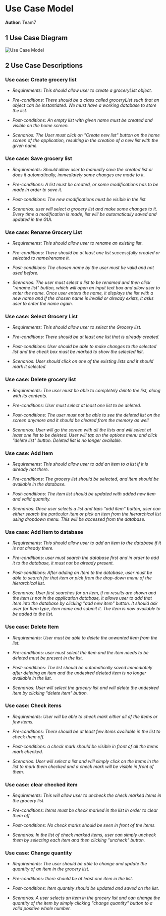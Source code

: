 # Use Case Model

**Author**: Team7

## 1 Use Case Diagram
![Use Case Model](https://github.com/qc-se-spring2020/370Spring20Team7/blob/master/GroupProject/Docs/ReferencePictures/Copy%20of%20use%20case%20diagram.png)

## 2 Use Case Descriptions

### Use case: Create grocery list ###

- *Requirements: This should allow user to create a groceryList object.*

- *Pre-conditions: There should be a class called groceryList such that an object can be instantiated. We must have a working database to store the list.*

- *Post-conditions: An empty list with given name must be created and visible on the home screen.*

- *Scenarios: The User must click on &quot;Create new list&quot; button on the home screen of the application, resulting in the creation of a new list with the given name.*

### Use case: Save grocery list ###

- *Requirements: Should allow user to manually save the created list or does it automatically, immediately some changes are made to it.*

- *Pre-conditions: A list must be created, or some modifications has to be made in order to save it.*

- *Post-conditions: The new modifications must be visible in the list.*

- *Scenarios: user will select a grocery list and make some changes to it. Every time a modification is made, list will be automatically saved and updated in the GUI.*

### Use case: Rename Grocery List ###

- *Requirements: This should allow user to rename an existing list.*

- *Pre-conditions: There should be at least one list successfully created or selected to name/rename it.*

- *Post-conditions: The chosen name by the user must be valid and not used before.*

- *Scenarios: The user must select a list to be renamed and then click &quot;rename list&quot; button, which will open an input text box and allow user to enter the name. Once user enters the name, it displays the list with a new name and if the chosen name is invalid or already exists, it asks user to enter the name again.*

### Use case: Select Grocery List ###

- *Requirements: This should allow user to select the Grocery list.*

- *Pre-conditions: There should be at least one list that is already created.*

- *Post-conditions: User should be able to make changes to the selected list and the check box must be marked to show the selected list.*

- *Scenarios: User should click on one of the existing lists and it should mark it selected.*

### Use case: Delete grocery list ###

- *Requirements: The user must be able to completely delete the list, along with its contents.*

- *Pre-conditions: User must select at least one list to be deleted.*

- *Post-conditions: The user must not be able to see the deleted list on the screen anymore and it should be cleared from the memory as well.*

- *Scenarios: User will go the screen with all the lists and will select at least one list to be deleted. User will tap on the options menu and click &quot;delete list&quot; button. Deleted list is no longer available.*

### Use case: Add Item ###

- *Requirements: This should allow user to add an item to a list if it is already not there.*

- *Pre-conditions: The grocery list should be selected, and item should be available in the database.*

- *Post-conditions: The item list should be updated with added new item and valid quantity.*

- *Scenarios: Once user selects a list and taps &quot;add item&quot; button, user can either search the particular item or pick an item from the hierarchical list using dropdown menu. This will be accessed from the database.*

### Use case: Add Item to database ###

- *Requirements: This should allow user to add an item to the database if it is not already there.*

- *Pre-conditions: user must search the database first and in order to add it to the database, it must not be already present.*

- *Post-conditions: After adding an Item to the database, user must be able to search for that item or pick from the drop-down menu of the hierarchical list.*

- *Scenarios: User first searches for an item, if no results are shown and the item is not in the application database, it allows user to add that item into the database by clicking &quot;add new item&quot; button. It should ask user for Item type, item name and submit it. The item is now available to be added to the list.*

### Use case: Delete Item ###

- *Requirements: User must be able to delete the unwanted item from the list.*

- *Pre-conditions: user must select the item and the item needs to be deleted must be present in the list.*

- *Post-conditions: The list should be automatically saved immediately after deleting an item and the undesired deleted item is no longer available in the list.*

- *Scenarios: User will select the grocery list and will delete the undesired item by clicking &quot;delete item&quot; button.*

### Use case: Check items ###

- *Requirements: User will be able to check mark either all of the items or few items.*

- *Pre-conditions: There should be at least few items available in the list to check them off.*

- *Post-conditions: a check mark should be visible in front of all the items mark checked.*

- *Scenarios: User will select a list and will simply click on the items in the list to mark them checked and a check mark will be visible in front of them.*

### Use case: clear checked item ###
 
- *Requirements: This will allow user to uncheck the check marked items in the grocery list.*

- *Pre-conditions: Items must be check marked in the list in order to clear them off.*

- *Post-conditions: No check marks should be seen in front of the items.*

- *Scenarios: In the list of check marked items, user can simply uncheck them by selecting each item and then clicking &quot;uncheck&quot; button.*

### Use case: Change quantity ###

- *Requirements: The user should be able to change and update the quantity of an item in the grocery list.*

- *Pre-conditions: there should be at least one item in the list.*

- *Post-conditions: Item quantity should be updated and saved on the list.*

- *Scenarios: A user selects an item in the grocery list and can change the quantity of the item by simply clicking &quot;change quantity&quot; button to a valid positive whole number.*
